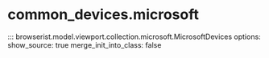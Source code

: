 # common_devices.microsoft

::: browserist.model.viewport.collection.microsoft.MicrosoftDevices
    options:
      show_source: true
      merge_init_into_class: false
